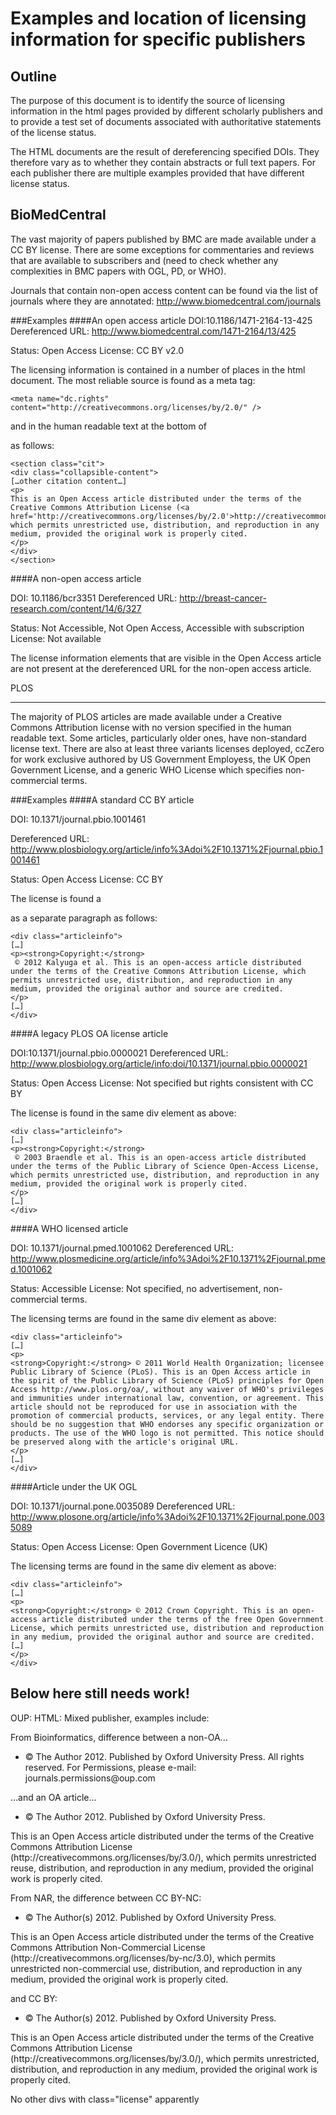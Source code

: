Examples and location of licensing information for specific publishers
======================================================================

Outline
-------

The purpose of this document is to identify the source of licensing information in the html pages provided by different scholarly publishers and to provide a test set of documents associated with authoritative statements of the license status.

The HTML documents are the result of dereferencing specified DOIs. They therefore vary as to whether they contain abstracts or full text papers. For each publisher there are multiple examples provided that have different license status.

BioMedCentral
-------------

The vast majority of papers published by BMC are made available under a CC BY license. There are some exceptions for commentaries and reviews that are available to subscribers and (need to check whether any complexities in BMC papers with OGL, PD, or WHO).

Journals that contain non-open access content can be found via the list of journals where they are annotated: http://www.biomedcentral.com/journals

###Examples
####An open access article
DOI:10.1186/1471-2164-13-425
Dereferenced URL: http://www.biomedcentral.com/1471-2164/13/425

Status: Open Access
License: CC BY v2.0

The licensing information is contained in a number of places in the html document. The most reliable source is found as a meta tag:

	<meta name="dc.rights" content="http://creativecommons.org/licenses/by/2.0/" />and in the human readable text at the bottom of <section class="cit"> as follows:

	<section class="cit">
	<div class="collapsible-content">	[…other citation content…]
	<p>
	This is an Open Access article distributed under the terms of the Creative Commons Attribution License (<a href='http://creativecommons.org/licenses/by/2.0'>http://creativecommons.org/licenses/by/2.0</a>), which permits unrestricted use, distribution, and reproduction in any medium, provided the original work is properly cited.
	</p>
	</div>
	</section>

####A non-open access article

DOI: 10.1186/bcr3351
Dereferenced URL: http://breast-cancer-research.com/content/14/6/327

Status: Not Accessible, Not Open Access, Accessible with subscription
License: Not available
The license information elements that are visible in the Open Access article are not present at the dereferenced URL for the non-open access article.

PLOS
____

The majority of PLOS articles are made available under a Creative Commons Attribution license with no version specified in the human readable text. Some articles, particularly older ones, have non-standard license text. There are also at least three variants licenses deployed, ccZero for work exclusive authored by US Government Employess, the UK Open Government License, and a generic WHO License which specifies non-commercial terms.

###Examples
####A standard CC BY article

DOI: 10.1371/journal.pbio.1001461

Dereferenced URL: http://www.plosbiology.org/article/info%3Adoi%2F10.1371%2Fjournal.pbio.1001461

Status: Open Access
License: CC BY

The license is found a <div class="articleinfo"> as a separate paragraph as follows:

	<div class="articleinfo">
	[…]
	<p><strong>Copyright:</strong>
	 © 2012 Kalyuga et al. This is an open-access article distributed under the terms of the Creative Commons Attribution License, which permits unrestricted use, distribution, and reproduction in any medium, provided the original author and source are credited.
	</p>
	[…]
	</div>

####A legacy PLOS OA license article

DOI:10.1371/journal.pbio.0000021
Dereferenced URL: http://www.plosbiology.org/article/info:doi/10.1371/journal.pbio.0000021

Status: Open Access
License: Not specified but rights consistent with CC BY

The license is found in the same div element as above:

	<div class="articleinfo">
	[…]
	<p><strong>Copyright:</strong>
	 © 2003 Braendle et al. This is an open-access article distributed under the terms of the Public Library of Science Open-Access License, which permits unrestricted use, distribution, and reproduction in any medium, provided the original work is properly cited.
	</p>
	[…]
	</div>

####A WHO licensed article

DOI: 10.1371/journal.pmed.1001062
Dereferenced URL: http://www.plosmedicine.org/article/info%3Adoi%2F10.1371%2Fjournal.pmed.1001062

Status: Accessible
License: Not specified, no advertisement, non-commercial terms.

The licensing terms are found in the same div element as above:

	<div class="articleinfo">
	[…]
	<p>
	<strong>Copyright:</strong> © 2011 World Health Organization; licensee Public Library of Science (PLoS). This is an Open Access article in the spirit of the Public Library of Science (PLoS) principles for Open Access http://www.plos.org/oa/, without any waiver of WHO's privileges and immunities under international law, convention, or agreement. This article should not be reproduced for use in association with the promotion of commercial products, services, or any legal entity. There should be no suggestion that WHO endorses any specific organization or products. The use of the WHO logo is not permitted. This notice should be preserved along with the article's original URL.
	</p>
	[…]
	</div>

####Article under the UK OGL

DOI: 10.1371/journal.pone.0035089
Dereferenced URL: http://www.plosone.org/article/info%3Adoi%2F10.1371%2Fjournal.pone.0035089

Status: Open Access
License: Open Government Licence (UK)

The licensing terms are found in the same div element as above:

	<div class="articleinfo">
	[…]
	<p>
	<strong>Copyright:</strong> © 2012 Crown Copyright. This is an open-access article distributed under the terms of the free Open Government License, which permits unrestricted use, distribution and reproduction in any medium, provided the original author and source are credited.
	[…]
	</p>
	</div>


Below here still needs work!
----------------------------


OUP:
HTML:
Mixed publisher, examples include:

From Bioinformatics, difference between a non-OA...
<ul class="copyright-statement">
                  <li class="fn" id="copyright-statement-1">© The Author 2012. Published by Oxford University Press. All rights reserved. For Permissions, please e-mail: journals.permissions@oup.com</li>
               </ul>

…and an OA article...

<ul class="copyright-statement">
                  <li class="fn" id="copyright-statement-1">© The Author 2012. Published by Oxford University Press.</li>
               </ul>
               <div class="license" id="license-1">
                  <p id="p-2">This is an Open Access article distributed under the terms of the Creative Commons Attribution License (http://creativecommons.org/licenses/by/3.0/),
                     which permits unrestricted reuse, distribution, and reproduction in any medium, provided the original work is properly cited.
                  </p>
               </div>

From NAR, the difference between CC BY-NC:
<ul class="copyright-statement">
                  <li class="fn" id="copyright-statement-1">© The Author(s) 2012. Published by Oxford University Press.</li>
               </ul>
               <div class="license" id="license-1">
                  <p id="p-1">This is an Open Access article distributed under the terms of the Creative Commons Attribution Non-Commercial License (http://creativecommons.org/licenses/by-nc/3.0),
                     which permits unrestricted non-commercial use, distribution, and reproduction in any medium, provided the original work is
                     properly cited.
                  </p>
               </div>

and CC BY:
<ul class="copyright-statement">
                  <li class="fn" id="copyright-statement-1">© The Author(s) 2012. Published by Oxford University Press.</li>
               </ul>
               <div class="license" id="license-1">
                  <p id="p-1">This is an Open Access article distributed under the terms of the Creative Commons Attribution License (http://creativecommons.org/licenses/by/3.0/),
                     which permits unrestricted, distribution, and reproduction in any medium, provided the original work is properly cited.
                  </p>
               </div>

No other divs with class="license" apparently



